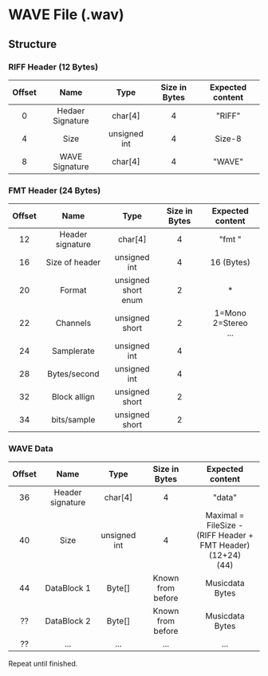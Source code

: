 # WAVE File (.wav)

## Structure
### RIFF Header (12 Bytes)
|Offset|Name|Type|Size in Bytes |Expected content|
|:-:|:-:|:-:|:-:|:-:|
|0|Hedaer Signature|char[4]| 4 | "RIFF"|
|4|Size|unsigned int |4 |Size-8|
|8|WAVE Signature|char[4]|4|"WAVE"|

### FMT Header (24 Bytes)
|Offset|Name|Type|Size in Bytes |Expected content|
|:-:|:-:|:-:|:-:|:-:|
|12|Header signature|char[4]|4|"fmt "|
|16|Size of header|unsigned int|4| 16 (Bytes)|
|20|Format|unsigned short<br>enum|2|* |
|22|Channels|unsigned short|2|1=Mono<br>2=Stereo<br>...|
|24|Samplerate|unsigned int|4|
|28|Bytes/second|unsigned int|4|
|32|Block allign|unsigned short|2|||
|34|bits/sample|unsigned short|2|||

### WAVE Data
|Offset|Name|Type|Size in Bytes |Expected content|
|:-:|:-:|:-:|:-:|:-:|
|36|Header signature|char[4]|4|"data"|
|40|Size|unsigned int|4|Maximal = FileSize - <br>(RIFF Header + FMT Header)<br>(12+24)<br>(44)|
|44|DataBlock 1|Byte[]|Known from before| Musicdata Bytes |
|??|DataBlock 2|Byte[]|Known from before|Musicdata Bytes|
|??|...|...|...|...|

Repeat until finished.

